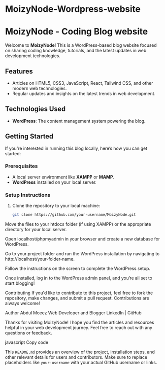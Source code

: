 # MoizyNode-Wordpress-website

# MoizyNode - Coding Blog website

Welcome to **MoizyNode**! This is a WordPress-based blog website focused on sharing coding knowledge, tutorials, and the latest updates in web development technologies.

## Features

- Articles on HTML5, CSS3, JavaScript, React, Tailwind CSS, and other modern web technologies.
- Regular updates and insights on the latest trends in web development.

## Technologies Used

- **WordPress**: The content management system powering the blog.
## Getting Started

If you're interested in running this blog locally, here’s how you can get started:

### Prerequisites

- A local server environment like **XAMPP** or **MAMP**.
- **WordPress** installed on your local server.

### Setup Instructions

1. Clone the repository to your local machine:
   ```bash
   git clone https://github.com/your-username/MoizyNode.git
Move the files to your htdocs folder (if using XAMPP) or the appropriate directory for your local server.

Open localhost/phpmyadmin in your browser and create a new database for WordPress.

Go to your project folder and run the WordPress installation by navigating to http://localhost/your-folder-name.

Follow the instructions on the screen to complete the WordPress setup.

Once installed, log in to the WordPress admin panel, and you’re all set to start blogging!

Contributing
If you'd like to contribute to this project, feel free to fork the repository, make changes, and submit a pull request. Contributions are always welcome!

Author
Abdul Moeez
Web Developer and Blogger
LinkedIn | GitHub

Thanks for visiting MoizyNode! I hope you find the articles and resources helpful in your web development journey. Feel free to reach out with any questions or feedback.

javascript
Copy code

This `README.md` provides an overview of the project, installation steps, and other relevant details for users and contributors. Make sure to replace placeholders like `your-username` with your actual GitHub username or links.
